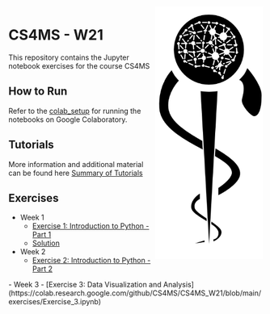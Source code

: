 <img src="images/logo_CS_MS_final.png" height="500" align="right"> 

# CS4MS - W21

This repository contains the Jupyter notebook exercises for the course CS4MS

## How to Run

Refer to the [colab_setup](documents/colab_setup.md) for running the notebooks on Google Colaboratory.

## Tutorials

More information and additional material can be found here [Summary of Tutorials](documents/ListOfTutorials.md)

## Exercises
- Week 1
  - [Exercise 1: Introduction to Python - Part 1](https://colab.research.google.com/github/CS4MS/CS4MS_W21/blob/main/exercises/Exercise_1.ipynb)
  - [Solution](https://colab.research.google.com/github/CS4MS/CS4MS_W21/blob/main/solutions/Exercise_1_Solution.ipynb)
- Week 2
  - [Exercise 2: Introduction to Python - Part 2](https://colab.research.google.com/github/CS4MS/CS4MS_W21/blob/main/exercises/Exercise_2.ipynb)
<!-- - [Solution](https://colab.research.google.com/github/CS4MS/CS4MS_W21/blob/main/solutions/Exercise_2_Solution.ipynb) --!>
- Week 3
  - [Exercise 3: Data Visualization and Analysis](https://colab.research.google.com/github/CS4MS/CS4MS_W21/blob/main/exercises/Exercise_3.ipynb)
<!-- - [Solution](https://colab.research.google.com/github/CS4MS/CS4MS_W21/blob/main/solutions/Exercise_3_solution.ipynb)
- Week 4
  - [Lecture 4: Convolutions](https://colab.research.google.com/github/CS4MS/CS4MS_W21/blob/main/lectures/Lecture_4.ipynb)
  - [Exercise 4: Convolutions](https://colab.research.google.com/github/CS4MS/CS4MS_W21/blob/main/exercises/Exercise_4.ipynb)
  - [Solution](https://colab.research.google.com/github/CS4MS/CS4MS_W21/blob/main/solutions/Exercise_4_Solution.ipynb)
- Week 5
  - [Exercise 5: Object Oriented Programming](https://colab.research.google.com/github/CS4MS/CS4MS_W21/blob/main/exercises/Exercise_5.ipynb)
  - [Exercise 5: Object Oriented Programming - partially filled](https://colab.research.google.com/github/CS4MS/CS4MS_W21/blob/main/exercises/Exercise_5_filled.ipynb)
  - [Solution](https://colab.research.google.com/github/CS4MS/CS4MS_W21/blob/main/solutions/Exercise_5_Solution.ipynb)
- Week 6
  - [Lecture 6: Transformations and Dataloader](https://colab.research.google.com/github/CS4MS/CS4MS_W21/blob/main/lectures/Lecture_6.ipynb)
  - [Lecture 6 filled](https://colab.research.google.com/github/CS4MS/CS4MS_W21/blob/main/lectures/Lecture_6_filled.ipynb)
  - [Exercise 6: Confusing pretrained Network with Transformations](https://colab.research.google.com/github/CS4MS/CS4MS_W21/blob/main/exercises/Exercise_6.ipynb) 
  - [Solution 6](https://colab.research.google.com/github/CS4MS/CS4MS_W21/blob/main/solutions/Exercise_6_solution.ipynb)


- Week 7
  - [Exercise 7: Network Setup and First Training](https://colab.research.google.com/github/CS4MS/CS4MS_W21/blob/main/lectures/Lecture_7_Exercise_5.2.ipynb)
  - [Solution](https://colab.research.google.com/github/CS4MS/CS4MS_W21/blob/main/solutions/Exercise_7_solution.ipynb)

- Week 8
  - [Lecture 8: Inference](https://colab.research.google.com/github/CS4MS/CS4MS_W21/blob/main/lectures/Lecture_8.ipynb)

- Week 9
  - [Lecture 9: 3D U-Net Segmentation of Hippocampus](https://colab.research.google.com/github/CS4MS/CS4MS_W21/blob/main/lectures/Lecture_9_3D_Unet_Hippocampus.ipynb) 
-->
